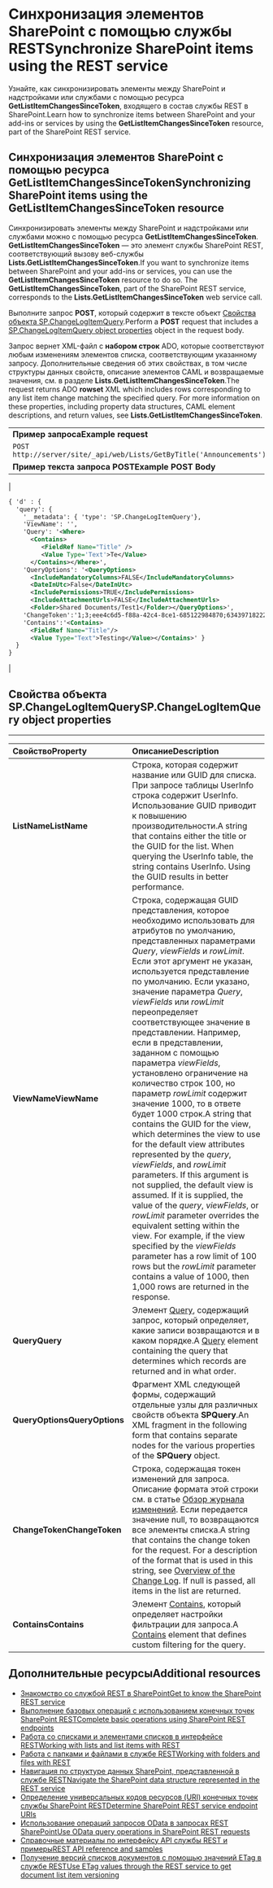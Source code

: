 # <a name="synchronize-sharepoint-items-using-the-rest-service"></a><span data-ttu-id="668d4-101">Синхронизация элементов SharePoint с помощью службы REST</span><span class="sxs-lookup"><span data-stu-id="668d4-101">Synchronize SharePoint items using the REST service</span></span>
<span data-ttu-id="668d4-102">Узнайте, как синхронизировать элементы между SharePoint и надстройками или службами с помощью ресурса **GetListItemChangesSinceToken**, входящего в состав службы REST в SharePoint.</span><span class="sxs-lookup"><span data-stu-id="668d4-102">Learn how to synchronize items between SharePoint and your add-ins or services by using the  **GetListItemChangesSinceToken** resource, part of the SharePoint REST service.</span></span>

## <a name="synchronizing-sharepoint-items-using-the-getlistitemchangessincetoken-resource"></a><span data-ttu-id="668d4-103">Синхронизация элементов SharePoint с помощью ресурса GetListItemChangesSinceToken</span><span class="sxs-lookup"><span data-stu-id="668d4-103">Synchronizing SharePoint items using the GetListItemChangesSinceToken resource</span></span>
<span data-ttu-id="668d4-p101">Синхронизировать элементы между SharePoint и надстройками или службами можно с помощью ресурса **GetListItemChangesSinceToken**. **GetListItemChangesSinceToken** — это элемент службы SharePoint REST, соответствующий вызову веб-службы **Lists.GetListItemChangesSinceToken**.</span><span class="sxs-lookup"><span data-stu-id="668d4-p101">If you want to synchronize items between SharePoint and your add-ins or services, you can use the  **GetListItemChangesSinceToken** resource to do so. The **GetListItemChangesSinceToken**, part of the SharePoint REST service, corresponds to the  **Lists.GetListItemChangesSinceToken** web service call.</span></span>
 
<span data-ttu-id="668d4-106">Выполните запрос **POST**, который содержит в тексте объект [Свойства объекта SP.ChangeLogItemQuery](#bk_props).</span><span class="sxs-lookup"><span data-stu-id="668d4-106">Perform a  **POST** request that includes a [SP.ChangeLogItemQuery object properties](#bk_props) object in the request body.</span></span>
 
<span data-ttu-id="668d4-p102">Запрос вернет XML-файл с **набором строк** ADO, которые соответствуют любым изменениям элементов списка, соответствующим указанному запросу. Дополнительные сведения об этих свойствах, в том числе структуры данных свойств, описание элементов CAML и возвращаемые значения, см. в разделе **Lists.GetListItemChangesSinceToken**.</span><span class="sxs-lookup"><span data-stu-id="668d4-p102">The request returns ADO  **rowset** XML which includes rows corresponding to any list item change matching the specified query. For more information on these properties, including property data structures, CAML element descriptions, and return values, see **Lists.GetListItemChangesSinceToken**.</span></span>
 
||
|:-----|
|<span data-ttu-id="668d4-109">**Пример запроса**</span><span class="sxs-lookup"><span data-stu-id="668d4-109">**Example request**</span></span>|
| `POST http://server/site/_api/web/Lists/GetByTitle('Announcements')/GetListItemChangesSinceToken`|
|<span data-ttu-id="668d4-110">**Пример текста запроса POST**</span><span class="sxs-lookup"><span data-stu-id="668d4-110">**Example POST Body**</span></span>|
|
```XML
{ 'd' : { 
  'query': { 
    '__metadata': { 'type': 'SP.ChangeLogItemQuery'}, 
    'ViewName': '', 
    'Query': '<Where>
      <Contains>
         <FieldRef Name="Title" />
         <Value Type='Text'>Te</Value>
      </Contains></Where>',
    'QueryOptions': '<QueryOptions>
      <IncludeMandatoryColumns>FALSE</IncludeMandatoryColumns>
      <DateInUtc>False</DateInUtc>
      <IncludePermissions>TRUE</IncludePermissions>
      <IncludeAttachmentUrls>FALSE</IncludeAttachmentUrls>
      <Folder>Shared Documents/Test1</Folder></QueryOptions>', 
    'ChangeToken':'1;3;eee4c6d5-f88a-42c4-8ce1-685122984870;634397182229400000;3710', 
    'Contains':'<Contains>
      <FieldRef Name="Title"/>
      <Value Type="Text">Testing</Value></Contains>' } 
  } 
}

```

|

## <a name="spchangelogitemquery-object-properties"></a><span data-ttu-id="668d4-111">Свойства объекта SP.ChangeLogItemQuery</span><span class="sxs-lookup"><span data-stu-id="668d4-111">SP.ChangeLogItemQuery object properties</span></span>
<span data-ttu-id="668d4-112"><a name="bk_props"> </a></span><span class="sxs-lookup"><span data-stu-id="668d4-112"></span></span>
****

|<span data-ttu-id="668d4-113">**Свойство**</span><span class="sxs-lookup"><span data-stu-id="668d4-113">**Property**</span></span>|<span data-ttu-id="668d4-114">**Описание**</span><span class="sxs-lookup"><span data-stu-id="668d4-114">**Description**</span></span>|
|:-----|:-----|
|<span data-ttu-id="668d4-115">**ListName**</span><span class="sxs-lookup"><span data-stu-id="668d4-115">**ListName**</span></span>|<span data-ttu-id="668d4-p103">Строка, которая содержит название или GUID для списка. При запросе таблицы UserInfo строка содержит UserInfo. Использование GUID приводит к повышению производительности.</span><span class="sxs-lookup"><span data-stu-id="668d4-p103">A string that contains either the title or the GUID for the list. When querying the UserInfo table, the string contains UserInfo. Using the GUID results in better performance.</span></span>|
|<span data-ttu-id="668d4-119">**ViewName**</span><span class="sxs-lookup"><span data-stu-id="668d4-119">**ViewName**</span></span>|<span data-ttu-id="668d4-p104">Строка, содержащая GUID представления, которое необходимо использовать для атрибутов по умолчанию, представленных параметрами _Query_, _viewFields_ и _rowLimit_. Если этот аргумент не указан, используется представление по умолчанию. Если указано, значение параметра _Query_, _viewFields_ или _rowLimit_ переопределяет соответствующее значение в представлении. Например, если в представлении, заданном с помощью параметра _viewFields_, установлено ограничение на количество строк 100, но параметр _rowLimit_ содержит значение 1000, то в ответе будет 1000 строк.</span><span class="sxs-lookup"><span data-stu-id="668d4-p104">A string that contains the GUID for the view, which determines the view to use for the default view attributes represented by the  _query_,  _viewFields_, and  _rowLimit_ parameters. If this argument is not supplied, the default view is assumed. If it is supplied, the value of the _query_,  _viewFields_, or  _rowLimit_ parameter overrides the equivalent setting within the view. For example, if the view specified by the _viewFields_ parameter has a row limit of 100 rows but the _rowLimit_ parameter contains a value of 1000, then 1,000 rows are returned in the response.</span></span>|
|<span data-ttu-id="668d4-124">**Query**</span><span class="sxs-lookup"><span data-stu-id="668d4-124">**Query**</span></span>|<span data-ttu-id="668d4-125">Элемент [Query](http://msdn.microsoft.com/en-us/library/ms471093.aspx), содержащий запрос, который определяет, какие записи возвращаются и в каком порядке.</span><span class="sxs-lookup"><span data-stu-id="668d4-125">A  [Query](http://msdn.microsoft.com/en-us/library/ms471093.aspx) element containing the query that determines which records are returned and in what order.</span></span>|
|<span data-ttu-id="668d4-126">**QueryOptions**</span><span class="sxs-lookup"><span data-stu-id="668d4-126">**QueryOptions**</span></span>|<span data-ttu-id="668d4-127">Фрагмент XML следующей формы, содержащий отдельные узлы для различных свойств объекта **SPQuery**.</span><span class="sxs-lookup"><span data-stu-id="668d4-127">An XML fragment in the following form that contains separate nodes for the various properties of the  **SPQuery** object.</span></span>|
|<span data-ttu-id="668d4-128">**ChangeToken**</span><span class="sxs-lookup"><span data-stu-id="668d4-128">**ChangeToken**</span></span>|<span data-ttu-id="668d4-p105">Строка, содержащая токен изменений для запроса. Описание формата этой строки см. в статье [Обзор журнала изменений](http://msdn.microsoft.com/en-us/library/bb417456.aspx). Если передается значение null, то возвращаются все элементы списка.</span><span class="sxs-lookup"><span data-stu-id="668d4-p105">A string that contains the change token for the request. For a description of the format that is used in this string, see  [Overview of the Change Log](http://msdn.microsoft.com/en-us/library/bb417456.aspx). If null is passed, all items in the list are returned.</span></span>|
|<span data-ttu-id="668d4-132">**Contains**</span><span class="sxs-lookup"><span data-stu-id="668d4-132">**Contains**</span></span>|<span data-ttu-id="668d4-133">Элемент [Contains](http://msdn.microsoft.com/en-us/library/ms196501.aspx), который определяет настройки фильтрации для запроса.</span><span class="sxs-lookup"><span data-stu-id="668d4-133">A  [Contains](http://msdn.microsoft.com/en-us/library/ms196501.aspx) element that defines custom filtering for the query.</span></span>|

## <a name="additional-resources"></a><span data-ttu-id="668d4-134">Дополнительные ресурсы</span><span class="sxs-lookup"><span data-stu-id="668d4-134">Additional resources</span></span>
<span data-ttu-id="668d4-135"><a name="bk_addresources"> </a></span><span class="sxs-lookup"><span data-stu-id="668d4-135"></span></span>

-  [<span data-ttu-id="668d4-136">Знакомство со службой REST в SharePoint</span><span class="sxs-lookup"><span data-stu-id="668d4-136">Get to know the SharePoint REST service</span></span>](get-to-know-the-sharepoint-rest-service.md)
-  [<span data-ttu-id="668d4-137">Выполнение базовых операций с использованием конечных точек SharePoint REST</span><span class="sxs-lookup"><span data-stu-id="668d4-137">Complete basic operations using SharePoint REST endpoints</span></span>](complete-basic-operations-using-sharepoint-rest-endpoints.md)
-  [<span data-ttu-id="668d4-138">Работа со списками и элементами списков в интерфейсе REST</span><span class="sxs-lookup"><span data-stu-id="668d4-138">Working with lists and list items with REST</span></span>](working-with-lists-and-list-items-with-rest.md)
-  [<span data-ttu-id="668d4-139">Работа с папками и файлами в службе REST</span><span class="sxs-lookup"><span data-stu-id="668d4-139">Working with folders and files with REST</span></span>](working-with-folders-and-files-with-rest.md)
-  [<span data-ttu-id="668d4-140">Навигация по структуре данных SharePoint, представленной в службе REST</span><span class="sxs-lookup"><span data-stu-id="668d4-140">Navigate the SharePoint data structure represented in the REST service</span></span>](navigate-the-sharepoint-data-structure-represented-in-the-rest-service.md)
-  [<span data-ttu-id="668d4-141">Определение универсальных кодов ресурсов (URI) конечных точек службы SharePoint REST</span><span class="sxs-lookup"><span data-stu-id="668d4-141">Determine SharePoint REST service endpoint URIs</span></span>](determine-sharepoint-rest-service-endpoint-uris.md)
-  [<span data-ttu-id="668d4-142">Использование операций запросов OData в запросах REST SharePoint</span><span class="sxs-lookup"><span data-stu-id="668d4-142">Use OData query operations in SharePoint REST requests</span></span>](use-odata-query-operations-in-sharepoint-rest-requests.md)
-  [<span data-ttu-id="668d4-143">Справочные материалы по интерфейсу API службы REST и примеры</span><span class="sxs-lookup"><span data-stu-id="668d4-143">REST API reference and samples</span></span>](http://msdn.microsoft.com/library/02128c70-9d27-4388-9374-a11bce68fdb8%28Office.15%29.aspx)
-  [<span data-ttu-id="668d4-144">Получение версий списков документов с помощью значений ETag в службе REST</span><span class="sxs-lookup"><span data-stu-id="668d4-144">Use ETag values through the REST service to get document list item versioning</span></span>](http://msdn.microsoft.com/library/use-etag-values-through-the-rest-service-to-get-document-list-item-versioning%28Office.15%29.aspx)
    
 

 

 

